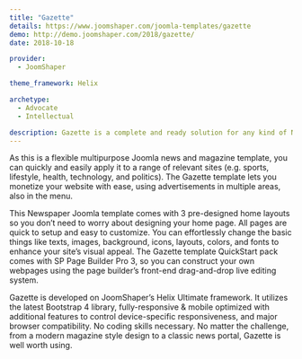 ```yaml
---
title: "Gazette"
details: https://www.joomshaper.com/joomla-templates/gazette
demo: http://demo.joomshaper.com/2018/gazette/
date: 2018-10-18

provider:
  - JoomShaper

theme_framework: Helix

archetype:
  - Advocate
  - Intellectual

description: Gazette is a complete and ready solution for any kind of Newspaper or Magazine website to deliver daily news, celebrity gossip or interesting facts.
---
```


As this is a flexible multipurpose Joomla news and magazine template, you can quickly and easily apply it to a range of relevant sites (e.g. sports, lifestyle, health, technology, and politics). The Gazette template lets you monetize your website with ease, using advertisements in multiple areas, also in the menu.

This Newspaper Joomla template comes with 3 pre-designed home layouts so you don’t need to worry about designing your home page. All pages are quick to setup and easy to customize. You can effortlessly change the basic things like texts, images, background, icons, layouts, colors, and fonts to enhance your site’s visual appeal. The Gazette template QuickStart pack comes with SP Page Builder Pro 3, so you can construct your own webpages using the page builder’s front-end drag-and-drop live editing system.

Gazette is developed on JoomShaper’s Helix Ultimate framework. It utilizes the latest Bootstrap 4 library, fully-responsive & mobile optimized with additional features to control device-specific responsiveness, and major browser compatibility. No coding skills necessary. No matter the challenge, from a modern magazine style design to a classic news portal, Gazette is well worth using.
